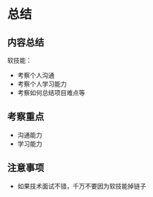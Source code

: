 # 总结

## 内容总结

软技能：
- 考察个人沟通
- 考察个人学习能力
- 考察如何总结项目难点等

## 考察重点

- 沟通能力
- 学习能力

## 注意事项

- 如果技术面试不错，千万不要因为软技能掉链子
